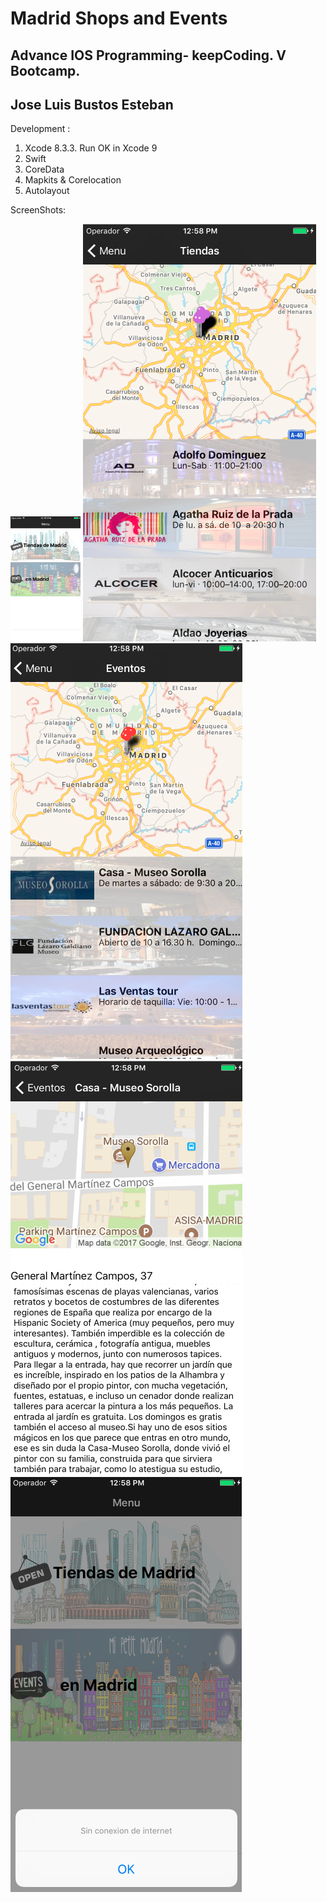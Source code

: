 # Madrid Shops and Events

## Advance IOS Programming- keepCoding. V Bootcamp.

## Jose Luis Bustos Esteban

Development : 
  1. Xcode 8.3.3. Run OK in Xcode 9
  2. Swift
  3. CoreData
  4. Mapkits & Corelocation
  5. Autolayout



ScreenShots:

<img height="200px" src = "https://raw.githubusercontent.com/joselbe1976/kc-ios2-proyect/master/madridEventsShops/madridEventsShops/gitimages/menu.png">
<img src = "https://raw.githubusercontent.com/joselbe1976/kc-ios2-proyect/master/madridEventsShops/madridEventsShops/gitimages/tiendas.png">
<img src = "https://raw.githubusercontent.com/joselbe1976/kc-ios2-proyect/master/madridEventsShops/madridEventsShops/gitimages/eventos.png">
<img src = "https://raw.githubusercontent.com/joselbe1976/kc-ios2-proyect/master/madridEventsShops/madridEventsShops/gitimages/detalle.png">
<img src = "https://raw.githubusercontent.com/joselbe1976/kc-ios2-proyect/master/madridEventsShops/madridEventsShops/gitimages/internet.png">
